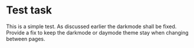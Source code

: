 # Test task

This is a simple test. As discussed earlier the darkmode shall be fixed.
Provide a fix to keep the darkmode or daymode theme stay when changing between pages.

